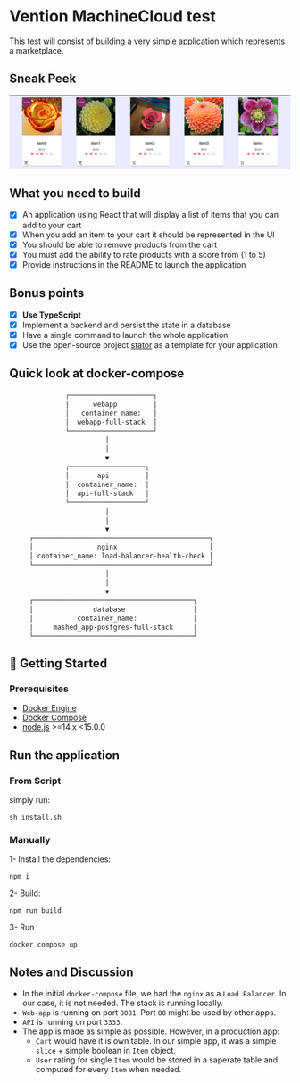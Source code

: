 # Vention MachineCloud test

This test will consist of building a very simple application which represents a marketplace.

## Sneak Peek

![project appropriation success](readme-assets/final-look.png)

## What you need to build

- [x] An application using React that will display a list of items that you can add to your cart
- [x] When you add an item to your cart it should be represented in the UI
- [x] You should be able to remove products from the cart
- [x] You must add the ability to rate products with a score from (1 to 5)
- [x] Provide instructions in the README to launch the application

## Bonus points

- [x] **Use TypeScript**
- [x] Implement a backend and persist the state in a database
- [x] Have a single command to launch the whole application
- [x] Use the open-source project [stator](https://github.com/chocolat-chaud-io/stator) as a template for your application

## Quick look at docker-compose
                  ┌─────────────────────┐
                  │      webapp         │
                  │   container_name:   │
                  │  webapp-full-stack  │
                  └─────────────────────┘
                            │
                            │
                            ▼
                  ┌───────────────────┐
                  │       api         │
                  │  container_name:  │
                  │  api-full-stack   │
                  └───────────────────┘
                            │
                            │
                            ▼
         ┌────────────────────────────────────────────┐
         │                nginx                       │
         │ container_name: load-balancer-health-check │
         └────────────────────────────────────────────┘
                            │
                            │
                            ▼
         ┌────────────────────────────────────────┐
         │               database                 │
         │           container_name:              │
         │     mashed_app-postgres-full-stack     │
         └────────────────────────────────────────┘

## 🚀 Getting Started

### Prerequisites

- [Docker Engine](https://docs.docker.com/engine/)
- [Docker Compose](https://docs.docker.com/compose/install/)
- [node.js](https://nodejs.org/en/download/) >=14.x <15.0.0

## Run the application

### From Script

simply run:

```
sh install.sh
```

### Manually

1- Install the dependencies:

```
npm i
```

2- Build:

```
npm run build
```

3- Run

```
docker compose up
```

## Notes and Discussion

- In the initial `docker-compose` file, we had the `nginx` as a `Load Balancer`. In our case, it is not needed. The stack is running locally.
- `Web-app` is running on port `8081`. Port `80` might be used by other apps.
- `API` is running on port `3333`.
- The app is made as simple as possible. However, in a production app:
  - `Cart` would have it is own table. In our simple app, it was a simple `slice` + simple boolean in `Item` object.
  - `User` rating for single `Item` would be stored in a saperate table and computed for every `Item` when needed.
